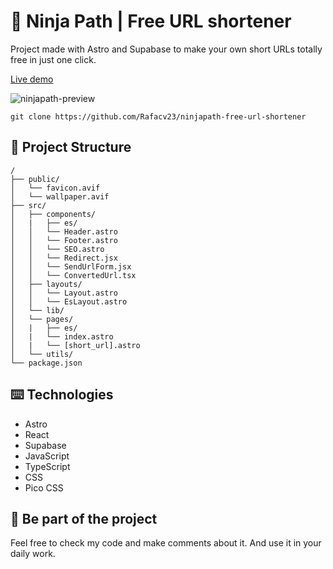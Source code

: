 # 🥷 Ninja Path | Free URL shortener

Project made with Astro and Supabase to make your own short URLs totally free in just one click.

[Live demo](https://ninjapath.vercel.app)

![ninjapath-preview](https://i.imgur.com/l8iFpP0.png)

```
git clone https://github.com/Rafacv23/ninjapath-free-url-shortener
```

## 🚀 Project Structure

```text
/
├── public/
│   └── favicon.avif
│   └── wallpaper.avif
├── src/
│   ├── components/
│   |   ├── es/
│   │   └── Header.astro
│   │   └── Footer.astro
│   │   └── SEO.astro
│   │   └── Redirect.jsx
│   │   └── SendUrlForm.jsx
│   │   └── ConvertedUrl.tsx
│   ├── layouts/
│   │   └── Layout.astro
│   │   └── EsLayout.astro
│   └── lib/
│   └── pages/
│   |   ├── es/
│   |   └── index.astro
│   |   └── [short_url].astro
│   └── utils/
└── package.json
```

## ⌨️ Technologies

- Astro
- React
- Supabase
- JavaScript
- TypeScript
- CSS
- Pico CSS

## 👀 Be part of the project

Feel free to check my code and make comments about it. And use it in your daily work.
